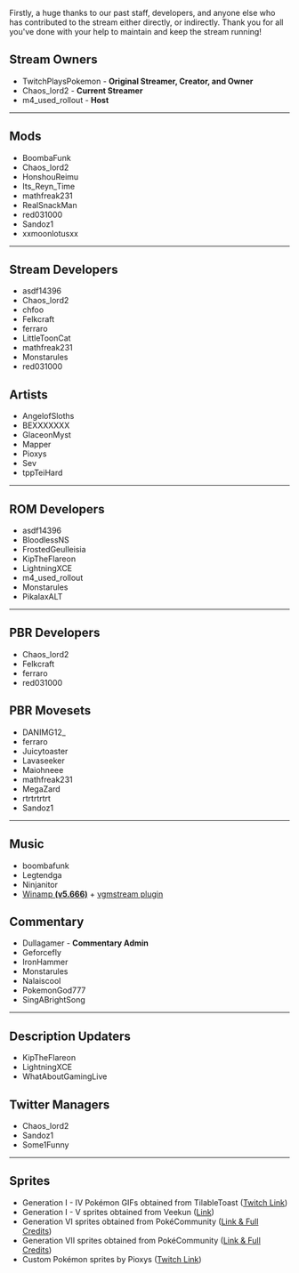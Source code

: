 Firstly, a huge thanks to our past staff, developers, and anyone else who has contributed to the stream either directly, or indirectly. Thank you for all you've done with your help to maintain and keep the stream running!

## Stream Owners
- TwitchPlaysPokemon - **Original Streamer, Creator, and Owner**
- Chaos_lord2 - **Current Streamer**
- m4_used_rollout - **Host**
*****
## Mods
- BoombaFunk
- Chaos_lord2
- HonshouReimu
- Its_Reyn_Time
- mathfreak231
- RealSnackMan
- red031000
- Sandoz1
- xxmoonlotusxx
*****
## Stream Developers
- asdf14396
- Chaos_lord2
- chfoo
- Felkcraft
- ferraro
- LittleToonCat
- mathfreak231
- Monstarules
- red031000
## Artists
- AngelofSloths
- BEXXXXXXX
- GlaceonMyst
- Mapper
- Pioxys
- Sev
- tppTeiHard
*****
## ROM Developers
- asdf14396
- BloodlessNS
- FrostedGeulleisia
- KipTheFlareon
- LightningXCE
- m4_used_rollout
- Monstarules
- PikalaxALT
*****
## PBR Developers
- Chaos_lord2
- Felkcraft
- ferraro
- red031000
## PBR Movesets
- DANIMG12_
- ferraro
- Juicytoaster
- Lavaseeker
- Maiohneee
- mathfreak231
- MegaZard
- rtrtrtrtrt
- Sandoz1
*****
## Music
- boombafunk
- Legtendga
- Ninjanitor
- [Winamp **(v5.666)**](http://forums.winamp.com/showthread.php?t=373755) + [vgmstream plugin](https://github.com/losnoco/vgmstream)
## Commentary
- Dullagamer - **Commentary Admin**
- Geforcefly
- IronHammer
- Monstarules
- Nalaiscool
- PokemonGod777
- SingABrightSong
*****
## Description Updaters
- KipTheFlareon
- LightningXCE
- WhatAboutGamingLive
## Twitter Managers
- Chaos_lord2
- Sandoz1
- Some1Funny
*****
## Sprites
- Generation I - IV Pokémon GIFs obtained from TilableToast ([Twitch Link](https://www.twitch.tv/tilabletoast))
- Generation I - V sprites obtained from Veekun ([Link](https://veekun.com/dex/downloads))
- Generation VI sprites obtained from PokéCommunity ([Link & Full Credits](https://www.pokecommunity.com/showthread.php?t=314422))
- Generation VII sprites obtained from PokéCommunity ([Link & Full Credits](https://www.pokecommunity.com/showthread.php?t=368703))
- Custom Pokémon sprites by Pioxys ([Twitch Link](https://www.twitch.tv/Pioxys))